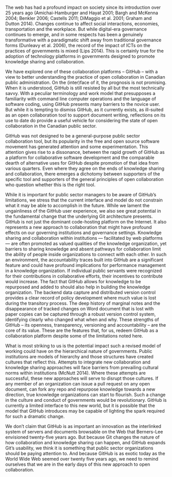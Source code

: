 The web has had a profound impact on society since its introduction over 25 years ago (Amichai-Hamburger and Hayat 2001; Bargh and McKenna 2004; Benkler 2006; Castells 2011; DiMaggio et al. 2001; Graham and Dutton 2014). Changes continue to affect social interactions, economies, transportation and the workplace. But while digital-era governance continues to emerge, and in some respects has been a genuinely transformative with a paradigmatic shift away from traditional governance forms (Dunleavy et al. 2006), the record of the impact of ICTs on the practices of governments is mixed (Lips 2014). This is certainly true for the adoption of technology platforms in governments designed to promote knowledge sharing and collaboration. 

We have explored one of these collaboration platforms – GitHub – with a view to better understanding the practice of open collaboration in Canadian public administration. On the (inter)face of it, the prognosis is not promising. When it is understood, GitHub is still resisted by all but the most technically savvy. With a peculiar terminology and work model that presupposes a familiarity with command line computer operations and the language of software coding, using GitHub presents many barriers to the novice user. But while it is tempting to dismiss GitHub, as it currently exists, as ill-suited as an open collaboration tool to support document writing, reflections on its use to date do provide a useful vehicle for considering the state of open collaboration in the Canadian public sector. 

GitHub was not designed to be a general-purpose public sector collaboration tool, but its popularity in the free and open source software movement has generated attention and some experimentation. This attention gives rise to a dissonance, between the rapid growth of GitHub as a platform for collaborative software development and the comparable dearth of alternative uses for GitHub despite promotion of that idea from various quarters. Even where they agree on the ends of knowledge sharing and collaboration, there emerges a dichotomy between supporters of the specific tool and supporters of the general principles of open collaboration who question whether this is the right tool. 

While it is important for public sector managers to be aware of GitHub’s limitations, we stress that the current interface and model do not constrain what it may be able to accomplish in the future. While we lament the ungainliness of the GitHub user experience, we also see great potential in the fundamental change that the underlying Git architecture presents. GitHub is not just the dominant code-hosting platform on the Internet. It also represents a new approach to collaboration that might have profound effects on our governing institutions and governance settings. Knowledge sharing and collaboration within institutions — facilitated by web platforms — are often promoted as valued qualities of the knowledge organization, yet barriers to sharing knowledge and absent pathways for collaboration limit the ability of people inside organizations to connect with each other. In such an environment, the accountability traces built into GitHub are a significant feature and could have profound implications for performance management in a knowledge organization. If individual public servants were recognized for their contributions in collaborative efforts, their incentives to contribute would increase. The fact that GitHub allows for knowledge to be repurposed and added to should also help in building the knowledge organization. The backend data capture and distributed version control provides a clear record of policy development where much value is lost during the transitory process. The deep history of marginal notes and the disappearance of tracked changes on Word document that is lost with paper copies can be captured through a robust version control system, identifying clearly who changed what when and why. These strengths of GitHub – its openness, transparency, versioning and accountability – are the core of its value. These are the features that, for us, redeem GitHub as a collaboration platform despite some of the limitations noted here. 

What is most striking to us is the potential impact such a revised model of working could have on the hierarchical nature of governments. Public institutions are models of hierarchy and those structures have created cultures that reflect this. Attempts to integrate new collaboration and knowledge sharing approaches will face barriers from prevailing cultural norms within institutions (McNutt 2014). Where these attempts are successful, these new approaches will serve to disrupt those cultures. If any member of an organization can issue a pull request on any open document, can fork any repo and repurpose knowledge towards a new direction, true knowledge organizations can start to flourish. Such a change in the culture and conduct of governments would be revolutionary. GitHub is currently a limited interface to this new world, but it is possible that the model that GitHub introduces may be capable of lighting the spark required for such a dramatic change. 

We don’t claim that GitHub is as important an innovation as the interlinked system of servers and documents browsable on the Web that Berners-Lee envisioned twenty-five years ago. But because Git changes the nature of how collaboration and knowledge sharing can happen, and GitHub expands Git’s usability, we think it is something that public sector organizations should be paying attention to. And because GitHub is as exotic today as the World Wide Web seemed over twenty five years ago, we need to remind ourselves that we are in the early days of this new approach to open collaboration.
